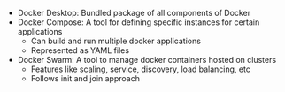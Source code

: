 - Docker Desktop: Bundled package of all components of Docker
- Docker Compose: A tool for defining specific instances for certain applications
	- Can build and run multiple docker applications
	- Represented as YAML files
- Docker Swarm: A tool to manage docker containers hosted on clusters
	- Features like scaling, service, discovery, load balancing, etc
	- Follows init and join approach


